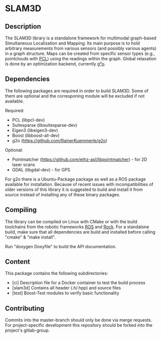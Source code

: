 # SLAM3D

## Description
The SLAM3D library is a standalone framework for multimodal graph-based Simultaneous Localization and Mapping. Its main purpose is to hold arbitrary measurements from various sensors (and possibly various agents) in a graph structure. Maps can be created from specific sensor types (e.g., pointclouds with [PCL](http://pointclouds.org/)) using the readings within the graph. Global relaxation is done by an optimization backend, currently [g²o](https://github.com/RainerKuemmerle/g2o).

## Dependencies
The following packages are required in order to build SLAM3D. Some of them are optional and the corresponing module will be excluded if not available.

Required:
 - PCL (libpcl-dev)
 - Suitesparse (libsuitesparse-dev)
 - Eigen3 (libeigen3-dev)
 - Boost (libboost-all-dev)
 - g2o (https://github.com/RainerKuemmerle/g2o)

Optional:
 - Pointmatcher (https://github.com/ethz-asl/libpointmatcher) - for 2D laser scans
 - GDAL (libgdal-dev) - for GPS
 
For g2o there is a Ubuntu-Package package as well as a ROS package available for installation. Because of recent issues with incompatibilities of older versions of this library it is suggested to build and install it from source instead of installing any of these binary packages.

## Compiling
The library can be compiled on Linux with CMake or with the build toolchains from the robotic frameworks [ROS](http://www.ros.org/) and [Rock](http://rock-robotics.org/stable/). For a standalone build, make sure that all dependencies are build and installed before calling "cmake" & "make install".

Run "doxygen Doxyfile" to build the API documentation.

## Content
This package contains the following subdirectories:

- [ci] Description file for a Docker container to test the build process
- [slam3d] Contains all header (.h/.hpp) and source files
- [test] Boost-Test modules to verify basic functionality

## Contributing
Commits into the master-branch should only be done via merge requests. For project-specific development this repository should be forked into the project's gitlab-group.
